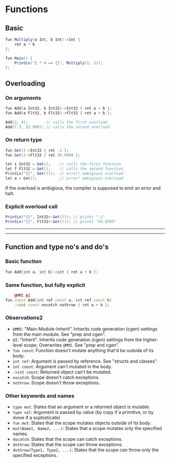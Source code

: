
# Functions

## Basic

```c#
fun Multiply(a Int, b Int)->Int {
    ret a * b
};

fun Main() {
    PrintLn("2 * 4 == {}", Multiply(1, 3));
};
```

## Overloading

### On arguments

```cpp
fun Add(a Int32, b Int32)->Int32 { ret a + b };
fun Add(a Flt32, b Flt32)->Flt32 { ret a + b };

Add(2, 4);        // calls the first overload
Add(7.3, 32.999); // calls the second overload
```

### On return type

```c#
fun Get()->Int32 { ret -1 };
fun Get()->Flt32 { ret 99.9999 };

let i Int32 = Get();    // calls the first function
let f Flt32 = Get();    // calls the second function
PrintLn("{}", Get()));  // error! ambigious overload
let a = Get();          // error! ambigious overload
```

If the overload is ambigious, the compiler is supposed to emit an error and halt.

### Explicit overload call

```c#
PrintLn("{}", Int32<-Get())); // prints "-1"
PrintLn("{}", Flt32<-Get())); // prints "99.9999"
```

---

---

## Function and type no's and do's

### Basic function

```cpp
fun Add(int a, int b)->int { ret a + b };
```

### Same function, but fully explicit

```cpp
    @MMI @I
fun const Add(int ref const a, int ref const b)
    ->int const nocatch nothrow { ret a + b };
```

### Observations2

- `@MMI`: "Main-Module-Inherit". Inherits code generation (cgen) settings from the main module. See "prep and cgen".
- `@I`: "Inherit". Inherits code generation (cgen) settings from the higher-level scope. Overwrites `@MMI`. See "prep and cgen".
- `fun const`: Function doesn't mutate anything that'd be outside of its body.
- `int ref`: Argument is passed by reference. See "structs and classes".
- `int const`: Argument can't mutated in the body.
- `->int const`: Returned object can't be mutated.
- `nocatch`: Scope doesn't catch exceptions.
- `nothrow`: Scope doesn't throw exceptions.

### Other keywords and names

- `type mut`: States that an argument or a returned object is mutable.
- `type val`: Argument is passed by value (by copy if a primitive, or by move if a sophisticate)
- `fun mut`: States that the scope mutates objects outside of its body.
- `mut(Name1, Name2, ...)`: States that a scope mutates only the specified names.
- `docatch`: States that the scope can catch exceptions.
- `dothrow`: States that the scope can throw exceptions.
- `dothrow(Type1, Type2, ...)`: States that the scope can throw only the specified exceptions.
